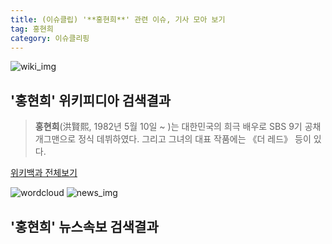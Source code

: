 ```yaml
---
title: (이슈클립) '**홍현희**' 관련 이슈, 기사 모아 보기
tag: 홍현희
category: 이슈클리핑
---
```

![wiki_img](https://user-images.githubusercontent.com/42597476/44503234-41136a80-a6d0-11e8-9071-6fc6418eafe4.png)
## **'**홍현희**'** 위키피디아 검색결과
>**홍현희**(洪賢熙, 1982년 5월 10일 ~ )는 대한민국의 희극 배우로 SBS 9기 공채 개그맨으로 정식 데뷔하였다. 그리고 그녀의 대표 작품에는 《더 레드》 등이 있다.

<a href="https://ko.wikipedia.org/wiki/홍현희" target="_blank">위키백과 전체보기</a>

![wordcloud](https://s3.ap-northeast-2.amazonaws.com/lyrics101-wordcloud/2018-09-17-1537192837.png)
![news_img](https://user-images.githubusercontent.com/42597476/44507050-1206f400-a6e4-11e8-8d98-7ffbfebb353f.png)
## **'**홍현희**'** 뉴스속보 검색결과

